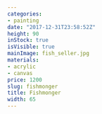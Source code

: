 ```yaml
---
categories:
- painting
date: "2017-12-31T23:58:52Z"
height: 90
inStock: true
isVisible: true
mainImage: fish_seller.jpg
materials:
- acrylic
- canvas
price: 1200
slug: fishmonger
title: Fishmonger
width: 65
---
```



